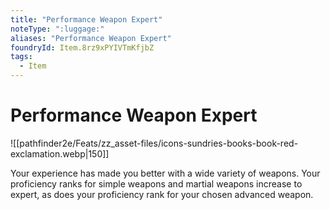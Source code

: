```yaml
---
title: "Performance Weapon Expert"
noteType: ":luggage:"
aliases: "Performance Weapon Expert"
foundryId: Item.8rz9xPYIVTmKfjbZ
tags:
  - Item
---
```


# Performance Weapon Expert
![[pathfinder2e/Feats/zz_asset-files/icons-sundries-books-book-red-exclamation.webp|150]]

Your experience has made you better with a wide variety of weapons. Your proficiency ranks for simple weapons and martial weapons increase to expert, as does your proficiency rank for your chosen advanced weapon.
